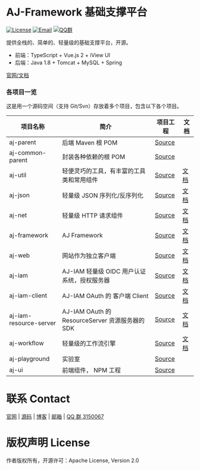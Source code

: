 
# AJ-Framework 基础支撑平台

[![License](https://img.shields.io/badge/license-Apache--2.0-green.svg?longCache=true&style=flat)](http://www.apache.org/licenses/LICENSE-2.0.txt)
[![Email](https://img.shields.io/badge/Contact--me-Email-orange.svg)](mailto:sp42@qq.com)
[![QQ群](https://framework.ajaxjs.com/static/qq.svg)](https://shang.qq.com/wpa/qunwpa?idkey=3877893a4ed3a5f0be01e809e7ac120e346102bd550deb6692239bb42de38e22) 


提供全栈的、简单的、轻量级的基础支撑平台，开源。

- 前端：TypeScript + Vue.js 2 + iView UI
- 后端：Java 1.8 + Tomcat + MySQL + Spring

[官网/文档](https://framework.ajaxjs.com/)

### 各项目一览

这是用一个源码空间（支持 Git/Svn）存放着多个项目，包含以下各个项目。

|项目名称|简介|项目工程|文档|
|------|-----|----|------|
|aj-parent  |后端 Maven 根 POM|[Source](aj-backend/)||
|aj-common-parent  |封装各种依赖的根 POM|[Source](aj-backend/aj-framework/aj-common-parent )||
|aj-util|轻便灵巧的工具，有丰富的工具类和常用组件|[Source](aj-backend/aj-framework/aj-util)|[文档](https://framework.ajaxjs.com/docs/aj/)|
|aj-json|轻量级 JSON 序列化/反序列化|[Source](aj-backend/aj-framework/aj-json)|[文档](https://framework.ajaxjs.com/docs/aj/)|
|aj-net|轻量级 HTTP 请求组件|[Source](aj-backend/aj-framework/aj-net)|[文档](https://framework.ajaxjs.com/docs/aj/)|
|aj-framework|AJ Framework|[Source](aj-backend/aj-framework/aj-framework)|[文档](https://framework.ajaxjs.com/docs/aj/)|
|aj-web|网站作为独立客户端|[Source](aj-backend/aj-framework/aj-web)|[文档](https://framework.ajaxjs.com/docs/aj/)|
|aj-iam|AJ-IAM 轻量级 OIDC 用户认证系统，授权服务器|[Source](aj-backend/aj-iam/aj-iam-server)|[文档](https://framework.ajaxjs.com/docs/iam/)|
|aj-iam-client|AJ-IAM OAuth  的 客户端 Client  |[Source](aj-backend/aj-iam/aj-iam-client)|[文档](https://framework.ajaxjs.com/docs/iam/)|
|aj-iam-resource-server|AJ-IAM OAuth  的 ResourceServer 资源服务器的 SDK|[Source](aj-backend/aj-iam/aj-iam-resource-server)|[文档](https://framework.ajaxjs.com/docs/iam/)|
|aj-workflow  |轻量级的工作流引擎|[Source](aj-backend/aj-workflow)|[文档](https://framework.ajaxjs.com/docs/workflow/)|
|aj-playground  |实验室|[Source](aj-backend/aj-playground)||
|aj-ui|前端组件， NPM 工程|[Source](aj-ui)||


# 联系 Contact
  [官网](https://framework.ajaxjs.com/) | 
  [源码](https://gitee.com/sp42_admin/ajaxjs) |
  [博客](https://zhangxin.blog.csdn.net/) | 
  [邮箱](mailto://sp42@qq.com) | 
  [QQ 群 3150067](//shang.qq.com/wpa/qunwpa?idkey=99415d164e2c776567c9370cc5b0bde26f4e2e7c5068978a24d1fe7c976ace93)

# 版权声明 License
作者版权所有，开源许可：Apache License, Version 2.0